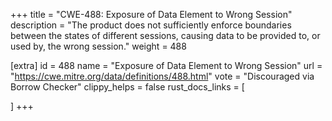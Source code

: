 +++
title = "CWE-488: Exposure of Data Element to Wrong Session"
description	= "The product does not sufficiently enforce boundaries between the states of different sessions, causing data to be provided to, or used by, the wrong session."
weight = 488

[extra]
id = 488
name = "Exposure of Data Element to Wrong Session"
url = "https://cwe.mitre.org/data/definitions/488.html"
vote = "Discouraged via Borrow Checker"
clippy_helps = false
rust_docs_links = [
	
]
+++

